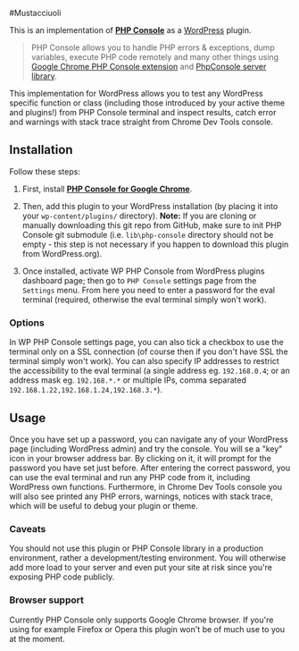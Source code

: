 #Mustacciuoli

This is an implementation of **[PHP Console](https://github.com/barbushin/php-console)** as a [WordPress](http://www.wordpress.org) plugin.


> PHP Console allows you to handle PHP errors & exceptions, dump variables, execute PHP code remotely and many other things using [Google Chrome PHP Console extension](https://chrome.google.com/webstore/detail/php-console/nfhmhhlpfleoednkpnnnkolmclajemef) and [PhpConsole server library](https://github.com/barbushin/php-console).

This implementation for WordPress allows you to test any WordPress specific function or class (including those introduced by your active theme and plugins!) from PHP Console terminal and inspect results, catch error and warnings with stack trace straight from Chrome Dev Tools console. 


## Installation

Follow these steps: 

1. First, install **[PHP Console for Google Chrome](https://chrome.google.com/webstore/detail/php-console/nfhmhhlpfleoednkpnnnkolmclajemef)**. 

2. Then, add this plugin to your WordPress installation (by placing it into your `wp-content/plugins/` directory). **Note:** If you are cloning or manually downloading this git repo from GitHub, make sure to init PHP Console git submodule (i.e. `lib\php-console` directory should not be empty - this step is not necessary if you happen to download this plugin from WordPress.org).

3. Once installed, activate WP PHP Console from WordPress plugins dashboard page; then go to `PHP Console` settings page from the `Settings` menu. From here you need to enter a password for the eval terminal (required, otherwise the eval terminal simply won't work).

### Options

In WP PHP Console settings page, you can also tick a checkbox to use the terminal only on a SSL connection (of course then if you don't have SSL the terminal simply won't work). You can also specify IP addresses to restrict the accessibility to the eval terminal (a single address eg. `192.168.0.4`; or an address mask eg. `192.168.*.*` or multiple IPs, comma separated `192.168.1.22,192.168.1.24,192.168.3.*`).   


## Usage

Once you have set up a password, you can navigate any of your WordPress page (including WordPress admin) and try the console. You will se a "key" icon in your browser address bar. By clicking on it, it will prompt for the password you have set just before. After entering the correct password, you can use the eval terminal and run any PHP code from it, including WordPress own functions. Furthermore, in Chrome Dev Tools console you will also see printed any PHP errors, warnings, notices with stack trace, which will be useful to debug your plugin or theme.  

### Caveats

You should not use this plugin or PHP Console library in a production environment, rather a development/testing environment. You will otherwise add more load to your server and even put your site at risk since you're exposing PHP code publicly.

### Browser support

Currently PHP Console only supports Google Chrome browser. If you're using for example Firefox or Opera this plugin won't be of much use to you at the moment.